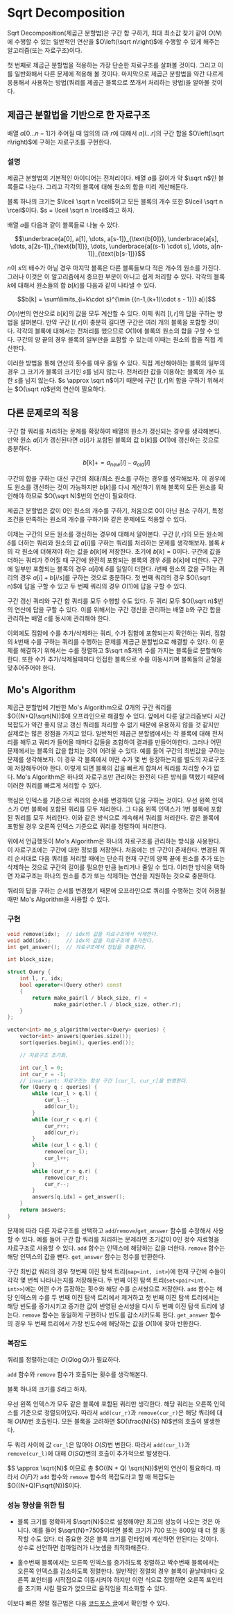 # Sqrt Decomposition

Sqrt Decomposition(제곱근 분할법)은 구간 합 구하기, 최대 최소값 찾기 같이 $O\left(N\right)$에 수행할 수 있는 일반적인 연산을 $O\left(\sqrt n\right)$에 수행할 수 있게 해주는 알고리즘(또는 자료구조)이다.

첫 번째로 제곱근 분할법을 적용하는 가장 단순한 자료구조를 살펴볼 것이다. 그리고 이를 일반화해서 다른 문제에 적용해 볼 것이다. 마지막으로 제곱근 분할법을 약간 다르게 응용해서 사용하는 방법(쿼리를 제곱근 블록으로 쪼개서 처리하는 방법)을 알아볼 것이다.

## 제곱근 분할법을 기반으로 한 자료구조

배열 $a[0 \dots n-1]$가 주어질 때 임의의 $l$과 $r$에 대해서 $a[l \dots r]$의 구간 합을 $O\left(\sqrt n\right)$에 구하는 자료구조를 구현한다.

### 설명

제곱근 분할법의 기본적인 아이디어는 전처리이다. 배열 $a$를 길이가 약 $\sqrt n$인 블록들로 나눈다. 그리고 각각의 블록에 대해 원소의 합을 미리 계산해둔다.

블록 하나의 크기는 $\lceil \sqrt n \rceil$이고 모든 블록의 개수 또한 $\lceil \sqrt n \rceil$이다. $s = \lceil \sqrt n \rceil$라고 하자.

배열 $a$를 다음과 같이 블록들로 나눌 수 있다.

$$\underbrace{a[0], a[1], \dots, a[s-1]}_{\text{b[0]}}, \underbrace{a[s], \dots, a[2s-1]}_{\text{b[1]}}, \dots, \underbrace{a[(s-1) \cdot s], \dots, a[n-1]}_{\text{b[s-1]}}$$

$n$이 $s$의 배수가 아닐 경우 마지막 블록은 다른 블록들보다 적은 개수의 원소를 가진다. 그러나 이것은 이 알고리즘에서 중요한 부분이 아니고 쉽게 처리할 수 있다. 각각의 블록 $k$에 대해서 원소들의 합 $b[k]$를 다음과 같이 나타낼 수 있다.

$$b[k] = \sum\limits_{i=k\cdot s}^{\min {(n-1,(k+1)\cdot s - 1})} a[i]$$

$O(n)$번의 연산으로 $b[k]$의 값을 모두 계산할 수 있다. 이제 쿼리 $[l, r]$의 답을 구하는 방법을 살펴본다. 만약 구간 $[l, r]$이 충분히 길다면 구간은 여러 개의 블록을 포함할 것이다. 각각의 블록에 대해서는 전처리를 했으므로 $O\left(1 \right)$에 블록의 원소의 합을 구할 수 있다. 구간의 양 끝의 경우 블록의 일부만을 포함할 수 있는데 이때는 원소의 합을 직접 계산한다. 

이러한 방법을 통해 연산의 횟수를 매우 줄일 수 있다. 직접 계산해야하는 블록의 일부의 경우 그 크기가 블록의 크기인 $s$를 넘지 않는다. 전처리한 값을 이용하는 블록의 개수 또한 $s$를 넘지 않는다. $s \approx \sqrt n$이기 때문에 구간 $[l, r]$의 합을 구하기 위해서는 $O(\sqrt n)$번의 연산이 필요하다.

## 다른 문제로의 적용

구간 합 쿼리를 처리하는 문제를 확장하여 배열의 원소가 갱신되는 경우를 생각해본다. 만약 원소 $a[i]$가 갱신된다면 $a[i]$가 포함된 블록의 값 $b[k]$를 $O(1)$에 갱신하는 것으로 충분하다.

$$b[k] += a_{new}[i] - a_{old}[i]$$

구간의 합을 구하는 대신 구간의 최대/최소 원소를 구하는 경우를 생각해보자. 이 경우에도 원소를 갱신하는 것이 가능하지만 $b[k]$를 다시 계산하기 위해 블록의 모든 원소를 확인해야 하므로 $O(\sqrt N)$번의 연산이 필요하다.

제곱근 분할법은 값이 $0$인 원소의 개수를 구하기, 처음으로 $0$이 아닌 원소 구하기, 특정 조건을 만족하는 원소의 개수를 구하기와 같은 문제에도 적용할 수 있다.

이제는 구간의 모든 원소를 갱신하는 경우에 대해서 알아본다. 구간 $[l, r]$의 모든 원소에 $\delta$를 더하는 쿼리와 원소의 값 $a[i]$를 구하는 쿼리를 처리하는 문제를 생각해보자. 블록 $k$의 각 원소에 더해져야 하는 값을 $b[k]$에 저장한다. 초기에 $b[k] = 0$이다. 구간에 값을 더하는 쿼리가 주어질 때 구간에 완전히 포함되는 블록의 경우 $\delta$를 $b[k]$에 더한다. 구간에 일부만 포함되는 블록의 경우 $a[i]$에 $\delta$를 일일이 더한다. $i$번째 원소의 값을 구하는 쿼리의 경우 $a[i] + b[i/s]$를 구하는 것으로 충분하다. 첫 번째 쿼리의 경우 $O(\sqrt n)$에 답을 구할 수 있고 두 번째 쿼리의 경우 $O(1)$에 답을 구할 수 있다.

구간 갱신 쿼리와 구간 합 쿼리를 모두 수행할 수도 있다. 두 쿼리 모두 $O(\sqrt n)$번의 연산에 답을 구할 수 있다. 이를 위해서는 구간 갱신을 관리하는 배열 $b$와 구간 합을 관리하는 배열 $c$를 동시에 관리해야 한다.

이외에도 집합에 수를 추가/삭제하는 쿼리, 수가 집합에 포함되는지 확인하는 쿼리, 집합의 $k$번째 수를 구하는 쿼리를 수행하는 문제를 제곱근 분할법으로 해결할 수 있다. 이 문제를 해결하기 위해서는 수를 정렬하고 $\sqrt n$개의 수를 가지는 블록들로 분할해야한다. 또한 수가 추가/삭제될때마다 인접한 블록으로 수를 이동시키며 블록들의 균형을 맞추어주어야 한다.

## Mo's Algorithm

제곱근 분할법에 기반한 Mo's Algorithm으로 $Q$개의 구간 쿼리를 $O((N+Q)\sqrt{N})$에 오프라인으로 해결할 수 있다. 앞에서 다룬 알고리즘보다 시간 복잡도가 약간 좋지 않고 갱신 쿼리를 처리할 수 없기 때문에 유용하지 않을 것 같지만 실제로는 많은 장점을 가지고 있다. 일반적인 제곱근 분할법에서는 각 블록에 대해 전처리를 해두고 쿼리가 들어올 때마다 값들을 조합하여 결과를 만들어야한다. 그러나 어떤 문제에서는 블록의 값을 합치는 것이 어려울 수 있다. 예를 들어 구간의 최빈값을 구하는 문제를 생각해보자. 이 경우 각 블록에서 어떤 수가 몇 번 등장하는지를 별도의 자료구조에 저장해두어야 한다. 이렇게 되면 블록의 값을 빠르게 합쳐서 쿼리를 처리할 수가 없다. Mo's Algorithm은 하나의 자료구조만 관리하는 완전히 다른 방식을 택했기 때문에 이러한 쿼리를 빠르게 처리할 수 있다.

핵심은 인덱스를 기준으로 쿼리의 순서를 변경하여 답을 구하는 것이다. 우선 왼쪽 인덱스가 $0$번 블록에 포함된 쿼리를 모두 처리한다. 그 다음 왼쪽 인덱스가 $1$번 블록에 포함된 쿼리를 모두 처리한다. 이와 같은 방식으로 계속해서 쿼리를 처리한다. 같은 블록에 포함될 경우 오른쪽 인덱스 기준으로 쿼리를 정렬하여 처리한다.

위에서 언급했듯이 Mo's Algorithm은 하나의 자료구조를 관리하는 방식을 사용한다. 이 자료구조에는 구간에 대한 정보를 저장한다. 처음에는 빈 구간이 존재한다. 변경된 쿼리 순서대로 다음 쿼리를 처리할 때에는 단순히 현재 구간의 양쪽 끝에 원소를 추가 또는 삭제하는 것으로 구간의 길이를 필요한 만큼 늘리거나 줄일 수 있다. 이러한 방식을 택하면 자료구조는 하나의 원소를 추가 또는 삭제하는 연산을 지원하는 것으로 충분하다.

쿼리의 답을 구하는 순서를 변경했기 때문에 오프라인으로 쿼리를 수행하는 것이 허용될 때만 Mo's Algorithm을 사용할 수 있다.

### 구현

```cpp
void remove(idx);  // idx의 값을 자료구조에서 삭제한다.
void add(idx);     // idx의 값을 자료구조에 추가한다.
int get_answer();  // 자료구조에서 정답을 추출한다.

int block_size;

struct Query {
    int l, r, idx;
    bool operator<(Query other) const
    {
        return make_pair(l / block_size, r) <
               make_pair(other.l / block_size, other.r);
    }
};

vector<int> mo_s_algorithm(vector<Query> queries) {
    vector<int> answers(queries.size());
    sort(queries.begin(), queries.end());

    // 자료구조 초기화.

    int cur_l = 0;
    int cur_r = -1;
    // invariant: 자료구조는 항상 구간 [cur_l, cur_r]을 반영한다.
    for (Query q : queries) {
        while (cur_l > q.l) {
            cur_l--;
            add(cur_l);
        }
        while (cur_r < q.r) {
            cur_r++;
            add(cur_r);
        }
        while (cur_l < q.l) {
            remove(cur_l);
            cur_l++;
        }
        while (cur_r > q.r) {
            remove(cur_r);
            cur_r--;
        }
        answers[q.idx] = get_answer();
    }
    return answers;
}
```

문제에 따라 다른 자료구조를 선택하고 `add`/`remove`/`get_answer` 함수를 수정해서 사용할 수 있다. 예를 들어 구간 합 쿼리를 처리하는 문제라면 초기값이 $0$인 정수 자료형을 자료구조로 사용할 수 있다. `add` 함수는 인덱스에 해당하는 값을 더한다. `remove` 함수는 해당 인덱스의 값을 뺀다. `get_answer` 함수는 정수를 반환한다.

구간 최빈값 쿼리의 경우 첫번째 이진 탐색 트리(`map<int, int>`)에 현재 구간에 수들이 각각 몇 번씩 나타나는지를 저장해둔다. 두 번째 이진 탐색 트리(`set<pair<int, int>>`)에는 어떤 수가 등장하는 횟수와 해당 수를 순서쌍으로 저장한다. `add` 함수는 해당 인덱스의 수를 두 번째 이진 탐색 트리에서 제거하고 첫 번째 이진 탐색 트리에서는 해당 빈도를 증가시키고 증가한 값이 반영된 순서쌍을 다시 두 번째 이진 탐색 트리에 넣는다. `remove` 함수는 동일하게 구현하나 빈도를 감소시키도록 한다. `get_answer` 함수의 경우 두 번째 트리에서 가장 빈도수에 해당하는 값을 $O(1)$에 찾아 반환한다.

### 복잡도

쿼리를 정렬하는데는 $O\left(Q\log{Q}\right)$가 필요하다.

`add` 함수와 `remove` 함수가 호출되는 횟수를 생각해본다.

블록 하나의 크기를 $S$라고 하자.

우선 왼쪽 인덱스가 모두 같은 블록에 포함된 쿼리만 생각한다. 해당 쿼리는 오른쪽 인덱스를 기준으로 정렬되어있다. 따라서 `add(cur_r)`과 `remove(cur_r)`은 해당 쿼리에 대해 $O(N)$번 호출된다. 모든 블록을 고려하면 $O(\frac{N}{S} N)$번의 호출이 발생한다.

두 쿼리 사이에 값 `cur_l`은 많아야 $O(S)$번 변한다. 따라서 `add(cur_l)`과 `remove(cur_l)`에 대해 $O(SQ)$번의 호출이 추가적으로 발생한다.

$S \approx \sqrt{N}$ 이므로 총 $O((N + Q) \sqrt{N})$번의 연산이 필요하다. 따라서 $O(F)$가 `add` 함수와 `remove` 함수의 복잡도라고 할 때 복잡도는 $O((N+Q)F\sqrt{N})$이다.

### 성능 향상을 위한 팁

+ 블록 크기를 정확하게 $\sqrt{N}$으로 설정해야만 최고의 성능이 나오는 것은 아니다. 예를 들어 $\sqrt{N}=750$이라면 블록 크기가 $700$ 또는 $800$일 때 더 잘 동작할 수도 있다. 더 중요한 것은 블록 크기를 런타임에 계산하면 안된다는 것이다. 상수로 선언하면 컴파일러가 나눗셈을 최적화해준다.

+ 홀수번째 블록에서는 오른쪽 인덱스를 증가하도록 정렬하고 짝수번째 블록에서는 오른쪽 인덱스를 감소하도록 정렬한다. 일반적인 정렬의 경우 블록이 끝날때마다 오른쪽 포인터를 시작점으로 이동시켜야 하지만 이런 식으로 정렬하면 오른쪽 포인터를 초기화 시킬 필요가 없으므로 움직임을 최소화할 수 있다.

이보다 빠른 정렬 접근법은 다음 [코드포스 글](https://codeforces.com/blog/entry/61203)에서 확인할 수 있다.
